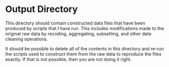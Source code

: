 # Output Directory

This directory should contain constructed data files that have been produced by scripts that I have run. This includes modifications made to the original raw data by recoding, aggregating, subsetting, and other data cleaning operations. 

It should be possible to delete all of the contents in this directory and re-run the scripts used to construct them from the raw data to reproduce the files exactly. If that is not possible, then you are not doing it right. 